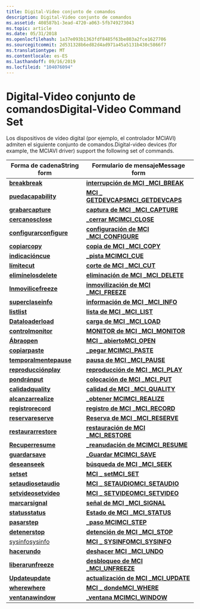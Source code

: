 ```yaml
---
title: Digital-Video conjunto de comandos
description: Digital-Video conjunto de comandos
ms.assetid: 408587b1-3ead-4720-a063-5fb749273043
ms.topic: article
ms.date: 05/31/2018
ms.openlocfilehash: 1a37e093b1363fdf8485f63be803a2fce1627706
ms.sourcegitcommit: 2d531328b6ed82d4ad971a45a5131b430c5866f7
ms.translationtype: MT
ms.contentlocale: es-ES
ms.lasthandoff: 09/16/2019
ms.locfileid: "104076094"
---
```

# <a name="digital-video-command-set"></a><span data-ttu-id="fac51-103">Digital-Video conjunto de comandos</span><span class="sxs-lookup"><span data-stu-id="fac51-103">Digital-Video Command Set</span></span>

<span data-ttu-id="fac51-104">Los dispositivos de vídeo digital (por ejemplo, el controlador MCIAVI) admiten el siguiente conjunto de comandos.</span><span class="sxs-lookup"><span data-stu-id="fac51-104">Digital-video devices (for example, the MCIAVI driver) support the following set of commands.</span></span>



| <span data-ttu-id="fac51-105">Forma de cadena</span><span class="sxs-lookup"><span data-stu-id="fac51-105">String form</span></span>                      | <span data-ttu-id="fac51-106">Formulario de mensaje</span><span class="sxs-lookup"><span data-stu-id="fac51-106">Message form</span></span>                              |
|----------------------------------|-------------------------------------------|
| [<span data-ttu-id="fac51-107">**break**</span><span class="sxs-lookup"><span data-stu-id="fac51-107">**break**</span></span>](break.md)           | [<span data-ttu-id="fac51-108">**interrupción de MCI \_**</span><span class="sxs-lookup"><span data-stu-id="fac51-108">**MCI\_BREAK**</span></span>](mci-break.md)           |
| [<span data-ttu-id="fac51-109">**pueda**</span><span class="sxs-lookup"><span data-stu-id="fac51-109">**capability**</span></span>](capability.md) | [<span data-ttu-id="fac51-110">**MCI \_ GETDEVCAPS**</span><span class="sxs-lookup"><span data-stu-id="fac51-110">**MCI\_GETDEVCAPS**</span></span>](mci-getdevcaps.md) |
| [<span data-ttu-id="fac51-111">**grabar**</span><span class="sxs-lookup"><span data-stu-id="fac51-111">**capture**</span></span>](capture.md)       | [<span data-ttu-id="fac51-112">**captura de MCI \_**</span><span class="sxs-lookup"><span data-stu-id="fac51-112">**MCI\_CAPTURE**</span></span>](mci-capture.md)       |
| [<span data-ttu-id="fac51-113">**cercanos**</span><span class="sxs-lookup"><span data-stu-id="fac51-113">**close**</span></span>](close.md)           | [<span data-ttu-id="fac51-114">**\_cerrar MCI**</span><span class="sxs-lookup"><span data-stu-id="fac51-114">**MCI\_CLOSE**</span></span>](mci-close.md)           |
| [<span data-ttu-id="fac51-115">**configurar**</span><span class="sxs-lookup"><span data-stu-id="fac51-115">**configure**</span></span>](configure.md)   | [<span data-ttu-id="fac51-116">**configuración de MCI \_**</span><span class="sxs-lookup"><span data-stu-id="fac51-116">**MCI\_CONFIGURE**</span></span>](mci-configure.md)   |
| [<span data-ttu-id="fac51-117">**copiar**</span><span class="sxs-lookup"><span data-stu-id="fac51-117">**copy**</span></span>](copy.md)             | [<span data-ttu-id="fac51-118">**copia de MCI \_**</span><span class="sxs-lookup"><span data-stu-id="fac51-118">**MCI\_COPY**</span></span>](mci-copy.md)             |
| [<span data-ttu-id="fac51-119">**indicación**</span><span class="sxs-lookup"><span data-stu-id="fac51-119">**cue**</span></span>](cue.md)               | [<span data-ttu-id="fac51-120">**\_pista MCI**</span><span class="sxs-lookup"><span data-stu-id="fac51-120">**MCI\_CUE**</span></span>](mci-cue.md)               |
| [<span data-ttu-id="fac51-121">**límite**</span><span class="sxs-lookup"><span data-stu-id="fac51-121">**cut**</span></span>](cut.md)               | [<span data-ttu-id="fac51-122">**corte de MCI \_**</span><span class="sxs-lookup"><span data-stu-id="fac51-122">**MCI\_CUT**</span></span>](mci-cut.md)               |
| [<span data-ttu-id="fac51-123">**elimínelos**</span><span class="sxs-lookup"><span data-stu-id="fac51-123">**delete**</span></span>](delete.md)         | [<span data-ttu-id="fac51-124">**eliminación de MCI \_**</span><span class="sxs-lookup"><span data-stu-id="fac51-124">**MCI\_DELETE**</span></span>](mci-delete.md)         |
| [<span data-ttu-id="fac51-125">**Inmovilice**</span><span class="sxs-lookup"><span data-stu-id="fac51-125">**freeze**</span></span>](freeze.md)         | [<span data-ttu-id="fac51-126">**inmovilización de MCI \_**</span><span class="sxs-lookup"><span data-stu-id="fac51-126">**MCI\_FREEZE**</span></span>](mci-freeze.md)         |
| [<span data-ttu-id="fac51-127">**superclase**</span><span class="sxs-lookup"><span data-stu-id="fac51-127">**info**</span></span>](info.md)             | [<span data-ttu-id="fac51-128">**información de MCI \_**</span><span class="sxs-lookup"><span data-stu-id="fac51-128">**MCI\_INFO**</span></span>](mci-info.md)             |
| [<span data-ttu-id="fac51-129">**list**</span><span class="sxs-lookup"><span data-stu-id="fac51-129">**list**</span></span>](list.md)             | [<span data-ttu-id="fac51-130">**lista de MCI \_**</span><span class="sxs-lookup"><span data-stu-id="fac51-130">**MCI\_LIST**</span></span>](mci-list.md)             |
| [<span data-ttu-id="fac51-131">**Dataloader**</span><span class="sxs-lookup"><span data-stu-id="fac51-131">**load**</span></span>](load.md)             | [<span data-ttu-id="fac51-132">**carga de MCI \_**</span><span class="sxs-lookup"><span data-stu-id="fac51-132">**MCI\_LOAD**</span></span>](mci-load.md)             |
| [<span data-ttu-id="fac51-133">**control**</span><span class="sxs-lookup"><span data-stu-id="fac51-133">**monitor**</span></span>](monitor.md)       | [<span data-ttu-id="fac51-134">**MONITOR de MCI \_**</span><span class="sxs-lookup"><span data-stu-id="fac51-134">**MCI\_MONITOR**</span></span>](mci-monitor.md)       |
| [<span data-ttu-id="fac51-135">**Ábra**</span><span class="sxs-lookup"><span data-stu-id="fac51-135">**open**</span></span>](open.md)             | [<span data-ttu-id="fac51-136">**MCI \_ abierto**</span><span class="sxs-lookup"><span data-stu-id="fac51-136">**MCI\_OPEN**</span></span>](mci-open.md)             |
| [<span data-ttu-id="fac51-137">**copiar**</span><span class="sxs-lookup"><span data-stu-id="fac51-137">**paste**</span></span>](paste.md)           | [<span data-ttu-id="fac51-138">**\_pegar MCI**</span><span class="sxs-lookup"><span data-stu-id="fac51-138">**MCI\_PASTE**</span></span>](mci-paste.md)           |
| [<span data-ttu-id="fac51-139">**temporalmente**</span><span class="sxs-lookup"><span data-stu-id="fac51-139">**pause**</span></span>](pause.md)           | [<span data-ttu-id="fac51-140">**pausa de MCI \_**</span><span class="sxs-lookup"><span data-stu-id="fac51-140">**MCI\_PAUSE**</span></span>](mci-pause.md)           |
| [<span data-ttu-id="fac51-141">**reproducción**</span><span class="sxs-lookup"><span data-stu-id="fac51-141">**play**</span></span>](play.md)             | [<span data-ttu-id="fac51-142">**reproducción de MCI \_**</span><span class="sxs-lookup"><span data-stu-id="fac51-142">**MCI\_PLAY**</span></span>](mci-play.md)             |
| [<span data-ttu-id="fac51-143">**pondrán**</span><span class="sxs-lookup"><span data-stu-id="fac51-143">**put**</span></span>](put.md)               | [<span data-ttu-id="fac51-144">**colocación de MCI \_**</span><span class="sxs-lookup"><span data-stu-id="fac51-144">**MCI\_PUT**</span></span>](mci-put.md)               |
| [<span data-ttu-id="fac51-145">**calidad**</span><span class="sxs-lookup"><span data-stu-id="fac51-145">**quality**</span></span>](quality.md)       | [<span data-ttu-id="fac51-146">**calidad de MCI \_**</span><span class="sxs-lookup"><span data-stu-id="fac51-146">**MCI\_QUALITY**</span></span>](mci-quality.md)       |
| [<span data-ttu-id="fac51-147">**alcanzar**</span><span class="sxs-lookup"><span data-stu-id="fac51-147">**realize**</span></span>](realize.md)       | [<span data-ttu-id="fac51-148">**\_obtener MCI**</span><span class="sxs-lookup"><span data-stu-id="fac51-148">**MCI\_REALIZE**</span></span>](mci-realize.md)       |
| [<span data-ttu-id="fac51-149">**registro**</span><span class="sxs-lookup"><span data-stu-id="fac51-149">**record**</span></span>](record.md)         | [<span data-ttu-id="fac51-150">**registro de MCI \_**</span><span class="sxs-lookup"><span data-stu-id="fac51-150">**MCI\_RECORD**</span></span>](mci-record.md)         |
| [<span data-ttu-id="fac51-151">**reserva**</span><span class="sxs-lookup"><span data-stu-id="fac51-151">**reserve**</span></span>](reserve.md)       | [<span data-ttu-id="fac51-152">**Reserva de MCI \_**</span><span class="sxs-lookup"><span data-stu-id="fac51-152">**MCI\_RESERVE**</span></span>](mci-reserve.md)       |
| [<span data-ttu-id="fac51-153">**restaurar**</span><span class="sxs-lookup"><span data-stu-id="fac51-153">**restore**</span></span>](restore.md)       | [<span data-ttu-id="fac51-154">**restauración de MCI \_**</span><span class="sxs-lookup"><span data-stu-id="fac51-154">**MCI\_RESTORE**</span></span>](mci-restore.md)       |
| [<span data-ttu-id="fac51-155">**Recuper**</span><span class="sxs-lookup"><span data-stu-id="fac51-155">**resume**</span></span>](resume.md)         | [<span data-ttu-id="fac51-156">**\_reanudación de MCI**</span><span class="sxs-lookup"><span data-stu-id="fac51-156">**MCI\_RESUME**</span></span>](mci-resume.md)         |
| [<span data-ttu-id="fac51-157">**guardar**</span><span class="sxs-lookup"><span data-stu-id="fac51-157">**save**</span></span>](save.md)             | [<span data-ttu-id="fac51-158">**\_Guardar MCI**</span><span class="sxs-lookup"><span data-stu-id="fac51-158">**MCI\_SAVE**</span></span>](mci-save.md)             |
| [<span data-ttu-id="fac51-159">**desean**</span><span class="sxs-lookup"><span data-stu-id="fac51-159">**seek**</span></span>](seek.md)             | [<span data-ttu-id="fac51-160">**búsqueda de MCI \_**</span><span class="sxs-lookup"><span data-stu-id="fac51-160">**MCI\_SEEK**</span></span>](mci-seek.md)             |
| [<span data-ttu-id="fac51-161">**set**</span><span class="sxs-lookup"><span data-stu-id="fac51-161">**set**</span></span>](set.md)               | [<span data-ttu-id="fac51-162">**MCI \_ set**</span><span class="sxs-lookup"><span data-stu-id="fac51-162">**MCI\_SET**</span></span>](mci-set.md)               |
| [<span data-ttu-id="fac51-163">**setaudio**</span><span class="sxs-lookup"><span data-stu-id="fac51-163">**setaudio**</span></span>](setaudio.md)     | [<span data-ttu-id="fac51-164">**MCI \_ SETAUDIO**</span><span class="sxs-lookup"><span data-stu-id="fac51-164">**MCI\_SETAUDIO**</span></span>](mci-setaudio.md)     |
| [<span data-ttu-id="fac51-165">**setvideo**</span><span class="sxs-lookup"><span data-stu-id="fac51-165">**setvideo**</span></span>](setvideo.md)     | [<span data-ttu-id="fac51-166">**MCI \_ SETVIDEO**</span><span class="sxs-lookup"><span data-stu-id="fac51-166">**MCI\_SETVIDEO**</span></span>](mci-setvideo.md)     |
| [<span data-ttu-id="fac51-167">**marcar**</span><span class="sxs-lookup"><span data-stu-id="fac51-167">**signal**</span></span>](signal.md)         | [<span data-ttu-id="fac51-168">**señal de MCI \_**</span><span class="sxs-lookup"><span data-stu-id="fac51-168">**MCI\_SIGNAL**</span></span>](mci-signal.md)         |
| [<span data-ttu-id="fac51-169">**status**</span><span class="sxs-lookup"><span data-stu-id="fac51-169">**status**</span></span>](status.md)         | [<span data-ttu-id="fac51-170">**Estado de MCI \_**</span><span class="sxs-lookup"><span data-stu-id="fac51-170">**MCI\_STATUS**</span></span>](mci-status.md)         |
| [<span data-ttu-id="fac51-171">**pasar**</span><span class="sxs-lookup"><span data-stu-id="fac51-171">**step**</span></span>](step.md)             | [<span data-ttu-id="fac51-172">**\_paso MCI**</span><span class="sxs-lookup"><span data-stu-id="fac51-172">**MCI\_STEP**</span></span>](mci-step.md)             |
| [<span data-ttu-id="fac51-173">**detener**</span><span class="sxs-lookup"><span data-stu-id="fac51-173">**stop**</span></span>](stop.md)             | [<span data-ttu-id="fac51-174">**detención de MCI \_**</span><span class="sxs-lookup"><span data-stu-id="fac51-174">**MCI\_STOP**</span></span>](mci-stop.md)             |
| [<span data-ttu-id="fac51-175">sysinfo</span><span class="sxs-lookup"><span data-stu-id="fac51-175">sysinfo</span></span>](sysinfo.md)           | [<span data-ttu-id="fac51-176">**MCI \_ SYSINFO**</span><span class="sxs-lookup"><span data-stu-id="fac51-176">**MCI\_SYSINFO**</span></span>](mci-sysinfo.md)       |
| [<span data-ttu-id="fac51-177">**hacer**</span><span class="sxs-lookup"><span data-stu-id="fac51-177">**undo**</span></span>](undo.md)             | [<span data-ttu-id="fac51-178">**deshacer MCI \_**</span><span class="sxs-lookup"><span data-stu-id="fac51-178">**MCI\_UNDO**</span></span>](mci-undo.md)             |
| [<span data-ttu-id="fac51-179">**liberar**</span><span class="sxs-lookup"><span data-stu-id="fac51-179">**unfreeze**</span></span>](unfreeze.md)     | [<span data-ttu-id="fac51-180">**desbloqueo de MCI \_**</span><span class="sxs-lookup"><span data-stu-id="fac51-180">**MCI\_UNFREEZE**</span></span>](mci-unfreeze.md)     |
| [<span data-ttu-id="fac51-181">**Update**</span><span class="sxs-lookup"><span data-stu-id="fac51-181">**update**</span></span>](update.md)         | [<span data-ttu-id="fac51-182">**actualización de MCI \_**</span><span class="sxs-lookup"><span data-stu-id="fac51-182">**MCI\_UPDATE**</span></span>](mci-update.md)         |
| [<span data-ttu-id="fac51-183">**where**</span><span class="sxs-lookup"><span data-stu-id="fac51-183">**where**</span></span>](where.md)           | [<span data-ttu-id="fac51-184">**MCI \_ donde**</span><span class="sxs-lookup"><span data-stu-id="fac51-184">**MCI\_WHERE**</span></span>](mci-where.md)           |
| [<span data-ttu-id="fac51-185">**ventana**</span><span class="sxs-lookup"><span data-stu-id="fac51-185">**window**</span></span>](window.md)         | [<span data-ttu-id="fac51-186">**\_ventana MCI**</span><span class="sxs-lookup"><span data-stu-id="fac51-186">**MCI\_WINDOW**</span></span>](mci-window.md)         |



 

 

 





